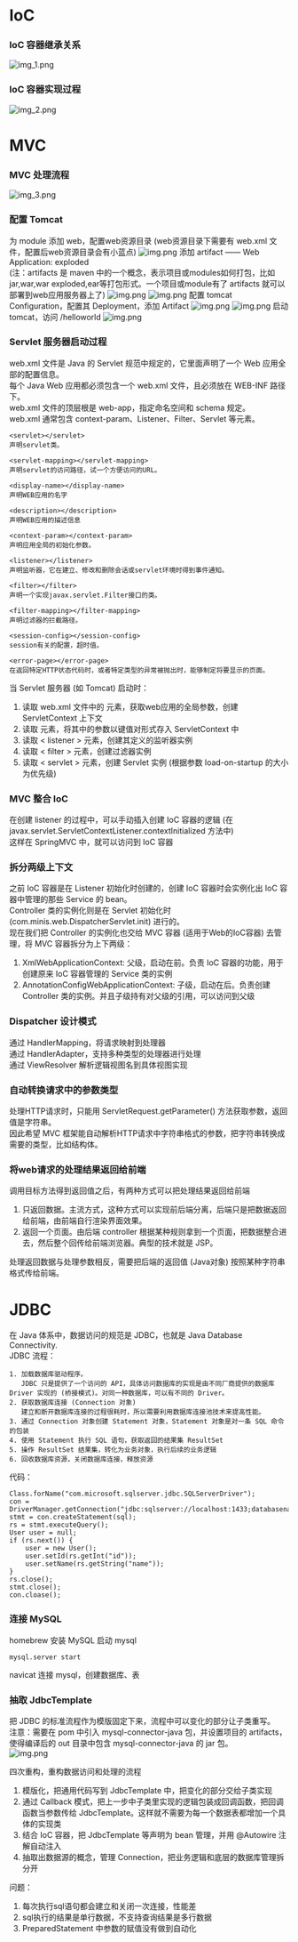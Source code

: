 # IoC
### IoC 容器继承关系
![img_1.png](IoC容器继承关系.png)

### IoC 容器实现过程
![img_2.png](IoC容器实现过程.png)



# MVC
### MVC 处理流程
![img_3.png](MVC处理流程.png)


### 配置 Tomcat
为 module 添加 web，配置web资源目录 (web资源目录下需要有 web.xml 文件，配置后web资源目录会有小蓝点)
![img.png](images/img1.png)
添加 artifact —— Web Application: exploded </br>
(注：artifacts 是 maven 中的一个概念，表示项目或modules如何打包，比如jar,war,war exploded,ear等打包形式。一个项目或module有了 artifacts 就可以部署到web应用服务器上了)
![img.png](images/img2.png)
![img.png](images/img3.png)
配置 tomcat Configuration，配置其 Deployment，添加 Artifact
![img.png](images/img4.png)
![img.png](images/img5.png)
启动 tomcat，访问 /helloworld
![img.png](images/img6.png)


### Servlet 服务器启动过程
web.xml 文件是 Java 的 Servlet 规范中规定的，它里面声明了一个 Web 应用全部的配置信息。</br>
每个 Java Web 应用都必须包含一个 web.xml 文件，且必须放在 WEB-INF 路径下。</br>
web.xml 文件的顶层根是 web-app，指定命名空间和 schema 规定。 </br>
web.xml 通常包含 context-param、Listener、Filter、Servlet 等元素。</br>

    <servlet></servlet>
    声明servlet类。    

    <servlet-mapping></servlet-mapping>
    声明servlet的访问路径，试一个方便访问的URL。  

    <display-name></display-name>  
    声明WEB应用的名字    

    <description></description>   
    声明WEB应用的描述信息    

    <context-param></context-param>
    声明应用全局的初始化参数。  

    <listener></listener>
    声明监听器，它在建立、修改和删除会话或servlet环境时得到事件通知。

    <filter></filter>
    声明一个实现javax.servlet.Filter接口的类。    

    <filter-mapping></filter-mapping>
    声明过滤器的拦截路径。

    <session-config></session-config>
    session有关的配置，超时值。

    <error-page></error-page>
    在返回特定HTTP状态代码时，或者特定类型的异常被抛出时，能够制定将要显示的页面。   

当 Servlet 服务器 (如 Tomcat) 启动时：
1. 读取 web.xml 文件中的 <context-param> 元素，获取web应用的全局参数，创建 ServletContext 上下文
2. 读取 <context-param> 元素，将其中的参数以键值对形式存入 ServletContext 中
3. 读取 < listener > 元素，创建其定义的监听器实例
4. 读取 < filter > 元素，创建过滤器实例
5. 读取 < servlet > 元素，创建 Servlet 实例 (根据参数 load-on-startup 的大小为优先级)


### MVC 整合 IoC
在创建 listener 的过程中，可以手动插入创建 IoC 容器的逻辑 (在 javax.servlet.ServletContextListener.contextInitialized 方法中)</br>
这样在 SpringMVC 中，就可以访问到 IoC 容器


### 拆分两级上下文
之前 IoC 容器是在 Listener 初始化时创建的，创建 IoC 容器时会实例化出 IoC 容器中管理的那些 Service 的 bean。</br>
Controller 类的实例化则是在 Servlet 初始化时 (com.minis.web.DispatcherServlet.init) 进行的。</br>
现在我们把 Controller 的实例化也交给 MVC 容器 (适用于Web的IoC容器) 去管理，将 MVC 容器拆分为上下两级：
1. XmlWebApplicationContext: 父级，启动在前。负责 IoC 容器的功能，用于创建原来 IoC 容器管理的 Service 类的实例
2. AnnotationConfigWebApplicationContext: 子级，启动在后。负责创建 Controller 类的实例。并且子级持有对父级的引用，可以访问到父级


### Dispatcher 设计模式
通过 HandlerMapping，将请求映射到处理器 </br>
通过 HandlerAdapter，支持多种类型的处理器进行处理 </br>
通过 ViewResolver 解析逻辑视图名到具体视图实现 </br>


### 自动转换请求中的参数类型
处理HTTP请求时，只能用 ServletRequest.getParameter() 方法获取参数，返回值是字符串。</br>
因此希望 MVC 框架能自动解析HTTP请求中字符串格式的参数，把字符串转换成需要的类型，比如结构体。</br>


### 将web请求的处理结果返回给前端
调用目标方法得到返回值之后，有两种方式可以把处理结果返回给前端
1. 只返回数据。主流方式，这种方式可以实现前后端分离，后端只是把数据返回给前端，由前端自行渲染界面效果。
2. 返回一个页面。由后端 controller 根据某种规则拿到一个页面，把数据整合进去，然后整个回传给前端浏览器。典型的技术就是 JSP。

处理返回数据与处理参数相反，需要把后端的返回值 (Java对象) 按照某种字符串格式传给前端。



# JDBC
在 Java 体系中，数据访问的规范是 JDBC，也就是 Java Database Connectivity. </br>
JDBC 流程：

    1. 加载数据库驱动程序。
       JDBC 只是提供了一个访问的 API，具体访问数据库的实现是由不同厂商提供的数据库 Driver 实现的 (桥接模式)。对同一种数据库，可以有不同的 Driver。
    2. 获取数据库连接 (Connection 对象)
       建立和断开数据库连接的过程很耗时，所以需要利用数据库连接池技术来提高性能。
    3. 通过 Connection 对象创建 Statement 对象，Statement 对象是对一条 SQL 命令的包装
    4. 使用 Statement 执行 SQL 语句，获取返回的结果集 ResultSet
    5. 操作 ResultSet 结果集，转化为业务对象，执行后续的业务逻辑
    6. 回收数据库资源，关闭数据库连接，释放资源

代码：

    Class.forName("com.microsoft.sqlserver.jdbc.SQLServerDriver");
    con = DriverManager.getConnection("jdbc:sqlserver://localhost:1433;databasename=DEMO;user=testuser;password=test;");
    stmt = con.createStatement(sql); 
    rs = stmt.executeQuery();
    User user = null;
    if (rs.next()) {
        user = new User();
        user.setId(rs.getInt("id"));
        user.setName(rs.getString("name"));
    }
    rs.close();
    stmt.close();
    con.cloase();


### 连接 MySQL
homebrew 安装 MySQL
启动 mysql

    mysql.server start

navicat 连接 mysql，创建数据库、表


### 抽取 JdbcTemplate
把 JDBC 的标准流程作为模版固定下来，流程中可以变化的部分让子类重写。</br>
注意：需要在 pom 中引入 mysql-connector-java 包，并设置项目的 artifacts，使得编译后的 out 目录中包含 mysql-connector-java 的 jar 包。</br>
![img.png](images/img7.png)

四次重构，重构数据访问和处理的流程
1. 模版化，把通用代码写到 JdbcTemplate 中，把变化的部分交给子类实现
2. 通过 Callback 模式，把上一步中子类里实现的逻辑包装成回调函数，把回调函数当参数传给 JdbcTemplate。这样就不需要为每一个数据表都增加一个具体的实现类
3. 结合 IoC 容器，把 JdbcTemplate 等声明为 bean 管理，并用 @Autowire 注解自动注入
4. 抽取出数据源的概念，管理 Connection，把业务逻辑和底层的数据库管理拆分开

问题：
1. 每次执行sql语句都会建立和关闭一次连接，性能差
2. sql执行的结果是单行数据，不支持查询结果是多行数据
3. PreparedStatement 中参数的赋值没有做到自动化